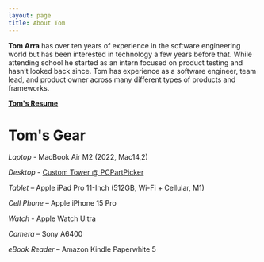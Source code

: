 ```yaml
---
layout: page
title: About Tom
---
```


**Tom Arra** has over ten years of experience in the software engineering world but has been interested in technology a few years before that. While attending school he started as an intern focused on product testing and hasn’t looked back since. Tom has experience as a software engineer, team lead, and product owner across many different types of products and frameworks.

[**Tom's Resume**](/assets/Tom_Arra_Resume.pdf)

# Tom's Gear

*Laptop* - MacBook Air M2 (2022, Mac14,2)

*Desktop* - [Custom Tower @ PCPartPicker](https://pcpartpicker.com/b/dkp8TW)

*Tablet* – Apple iPad Pro 11-Inch (512GB, Wi-Fi + Cellular, M1)

*Cell Phone* – Apple iPhone 15 Pro

*Watch* - Apple Watch Ultra

*Camera* – Sony A6400

*eBook Reader* – Amazon Kindle Paperwhite 5
